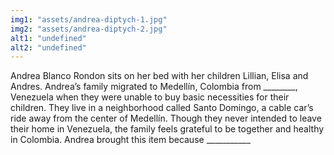 ```yaml
---
img1: "assets/andrea-diptych-1.jpg"
img2: "assets/andrea-diptych-2.jpg"
alt1: "undefined"
alt2: "undefined" 
---
```

Andrea Blanco Rondon sits on her bed with her children Lillian, Elisa and Andres. Andrea’s family migrated to Medellín, Colombia from ________, Venezuela when they were unable to buy basic necessities for their children. They live in a neighborhood called Santo Domingo, a cable car’s ride away from the center of Medellín. Though they never intended to leave their home in Venezuela, the family feels grateful to be together and healthy in Colombia. Andrea brought this item because ___________